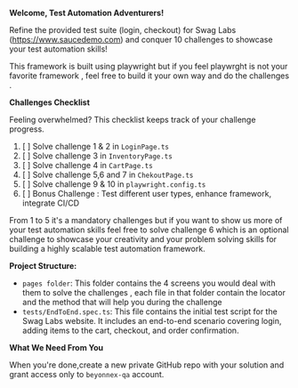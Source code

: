 **Welcome, Test Automation Adventurers!**

Refine the provided test suite (login, checkout) for Swag Labs (https://www.saucedemo.com) and conquer 10 challenges to showcase your test automation skills! 

This framework is built using playwright but if you feel playwrght is not your favorite framework , feel free to build it your own way and do the challenges . 


**Challenges Checklist**

Feeling overwhelmed? This checklist keeps track of your challenge progress.

1. [ ] Solve challenge 1 & 2 in `LoginPage.ts` 
2. [ ] Solve challenge 3 in `InventoryPage.ts`
3. [ ] Solve challenge 4 in `CartPage.ts` 
4. [ ] Solve challenge 5,6 and 7 in `ChekoutPage.ts`
5. [ ] Solve challenge 9 & 10 in `playwright.config.ts`
6. [ ] Bonus Challenge : Test different user types, enhance framework, integrate CI/CD


From 1 to 5 it's a mandatory challenges but if you want to show us more of your test automation skills feel free to solve challenge 6 which is an optional challenge to showcase your creativity and your problem solving skills for building a highly scalable test automation framework.


**Project Structure:**

* `pages folder`: This folder contains the 4 screens you would deal with them to solve the challenges , each file in that folder contain the locator and the method that will help you during the challenge
* `tests/EndToEnd.spec.ts`: This file contains the initial test script for the Swag Labs website.  It includes an end-to-end scenario covering login, adding items to the cart, checkout, and order confirmation.


**What We Need From You**

When you're done,create a new private GitHub repo with your solution and grant access only to `beyonnex-qa`  account.